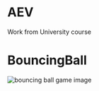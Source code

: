 # AEV
Work from University course

# BouncingBall

![bouncing ball game image](http://i.imgur.com/JWuceQi.png)
